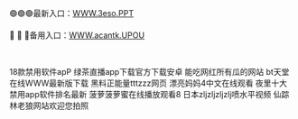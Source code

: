 <p>
	🟢🟢🟢最新入口：<a href="http://www.baidu.com/link?url=6MA2SWnO3Raqke39an_0PUxosM6ZrUGzi1BN9tNnlPW&wd">WWW.3eso.PPT</a> 
	<p>
		🤣
🤣
🤣备用入口：<a href="http://www.baidu.com/link?url=6MA2SWnO3Raqke39an_0PUxosM6ZrUGzi1BN9tNnlPW&wd">WWW.acantk.UPOU</a> 
	</p>
	<p>
		<br />
	</p>
	<p>
		18款禁用软件apP
绿茶直播app下载官方下载安卓
能吃网红所有瓜的网站
bt天堂在线WWW最新版下载
黑料正能量tttzzz网页
漂亮妈妈4中文在线观看
夜里十大禁用app软件排名最新
菠萝菠萝蜜在线播放观看8
日本zljzljzljzlj喷水平视频
仙踪林老狼网站欢迎您拍照
	</p>
